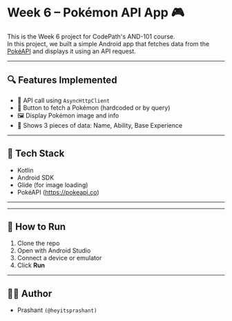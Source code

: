 # Week 6 – Pokémon API App 🎮

This is the Week 6 project for CodePath's AND-101 course.  
In this project, we built a simple Android app that fetches data from the [PokéAPI](https://pokeapi.co/) and displays it using an API request.

---

## 🔍 Features Implemented

- 📡 API call using `AsyncHttpClient`
- 🔁 Button to fetch a Pokémon (hardcoded or by query)
- 🖼️ Display Pokémon image and info
- 🧬 Shows 3 pieces of data: Name, Ability, Base Experience

---

## 🔧 Tech Stack

- Kotlin
- Android SDK
- Glide (for image loading)
- PokéAPI (https://pokeapi.co)

---



---

## 📝 How to Run

1. Clone the repo
2. Open with Android Studio
3. Connect a device or emulator
4. Click **Run**

---

## 🙋‍♂️ Author

- Prashant `(@heyitsprashant)`

